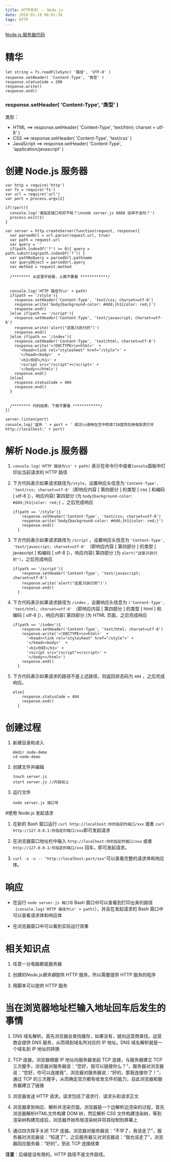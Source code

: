 ```yaml
---
title: HTTP系列 -- Node.js
date: 2018-01-19 08:01:38
tags: HTTP
---
```

[Node.js 服务器代码](https://github.com/bowen-wu/Node.js-server-JSONP-AJAX/blob/master/server.js)
# 精华
```
let string = fs.readFileSync( '路径', 'UTF-8' )
response.setHeader( 'Content-Type', '类型' )
response.statusCode = 200
response.write()
response.end()
```
### response.setHeader( 'Content-Type', '类型' )
类型：
- HTML ==> response.setHeader( 'Content-Type', 'text/html; charset = utf-8' )
- CSS ==> response.setHeader( 'Content-Type', 'text/css' )
- JavaScript ==> response.setHeader( 'Content-Type', 'application/javascript' )

# 创建 Node.js 服务器
```
var http = require('http')
var fs = require('fs')
var url = require('url')
var port = process.argv[2]

if(!port){
  console.log('请指定端口号好不啦？\nnode server.js 8888 这样不会吗？')
  process.exit(1)
}

var server = http.createServer(function(request, response){
  var parsedUrl = url.parse(request.url, true)
  var path = request.url 
  var query = ''
  if(path.indexOf('?') >= 0){ query = path.substring(path.indexOf('?')) }
  var pathNoQuery = parsedUrl.pathname
  var queryObject = parsedUrl.query
  var method = request.method

  /******** 从这里开始看，上面不要看 ************/


  console.log('HTTP 路径为\n' + path)
  if(path == '/style'){
    response.setHeader('Content-Type', 'text/css; charset=utf-8')
    response.write('body{background-color: #ddd;}h1{color: red;}')
    response.end()
  }else if(path == '/script'){
    response.setHeader('Content-Type', 'text/javascript; charset=utf-8')
    response.write('alert("这是JS执行的")')
    response.end()
  }else if(path == '/index'){
    response.setHeader('Content-Type', 'text/html; charset=utf-8')
    response.write('<!DOCTYPE>\n<html>'  + 
      '<head><link rel="stylesheet" href="/style">' +
      '</head><body>'  +
      '<h1>你好</h1>' +
      '<script src="/script"></script>' +
      '</body></html>')
    response.end()
  }else{
    response.statusCode = 404
    response.end()
  }


  /******** 代码结束，下面不要看 ************/
})

server.listen(port)
console.log('监听 ' + port + ' 成功\n请用在空中转体720度然后用电饭煲打开 http://localhost:' + port)
```

# 解析 Node.js 服务器
1. ` console.log('HTTP 路径为\n' + path) ` 表示在命令行中或者`Console`面板中打印出当前请求的 HTTP 路径

2. 下方代码表示如果请求路径为` /style `，设置响应头信息为`'Content-Type', 'text/css; charset=utf-8'`（即响应内容 [ 第四部分 ] 的类型 [ css ] 和编码 [ utf-8 ]），响应内容( 第四部分 )为 ` body{background-color: #ddd;}h1{color: red;} ` ，之后完成响应
    ```
    if(path == '/style'){
        response.setHeader('Content-Type', 'text/css; charset=utf-8')
        response.write('body{background-color: #ddd;}h1{color: red;}')
        response.end()
      }
    ```

3. 下方代码表示如果请求路径为 ` /script ` ，设置响应头信息为 ` 'Content-Type', 'text/javascript; charset=utf-8' ` （即响应内容 [ 第四部分 ] 的类型 [ javascript ] 和编码 [ utf-8 ]），响应内容( 第四部分 )为 ` alert("这是JS执行的") `，之后完成响应
    ```
    if(path == '/script'){
        response.setHeader('Content-Type', 'text/javascript; charset=utf-8')
        response.write('alert("这是JS执行的")')
        response.end()
      }
    ```
4. 下方代码表示如果请求路径为 ` /index ` ，设置响应头信息为 ` ('Content-Type', 'text/html; charset=utf-8' ` （即响应内容 [ 第四部分 ] 的类型 [ html ] 和编码 [ utf-8 ]），响应内容( 第四部分 )为 HTML 页面，之后完成响应
    ```
    if(path == '/index'){
        response.setHeader('Content-Type', 'text/html; charset=utf-8')
        response.write('<!DOCTYPE>\n<html>'  + 
          '<head><link rel="stylesheet" href="/style">' +
          '</head><body>'  +
          '<h1>你好</h1>' +
          '<script src="/script"></script>' +
          '</body></html>')
        response.end()
      }
    ```

5. 下方代码表示如果请求的路径不是上述路径，则返回状态码为 `404` ，之后完成响应。
    ```
    else{
        response.statusCode = 404
        response.end()
      }
    ```

# 创建过程
1. 新建目录和进入
    ```
    mkdir node-demo
    cd node-demo
    ```

2. 创建文件并编辑
    ```
    touch server.js
    start server.js //内容如上
    ```

3. 运行文件
    ```
    node server.js 端口号
    ```

#使用 Node.js 发起请求
1. 在新的 Bash 窗口运行 `curl http://localhost:你的指定的端口/xxx` 或者 `curl http://127.0.0.1:你指定的端口/xxx`即可发起请求

2. 在浏览器窗口地址栏中输入 `http://localhost:你的指定的端口/xxx` 或者 `http://127.0.0.1:你指定的端口/xxx` 回车，即可发起请求。

3. `curl -s -v -- "http://localhost:port/xxx"`可以查看完整的请求体和响应体。

# 响应
- 在运行 `node server.js 端口号` Bash 窗口中可以查看到打印出来的路径（`console.log('HTTP 路径为\n' + path)`），并且在发起请求的 Bash 窗口中可以查看请求体和响应体

- 在浏览器窗口中可以看到实际运行效果

# 相关知识点
1. 任意一台电脑都是服务器

2. 创建的*Node.js服务器*提供 HTTP 服务，所以需要提供 HTTP 服务的程序

3. 用脚本可以提供 HTTP 服务


# 当在浏览器地址栏输入地址回车后发生的事情
1. DNS 域名解析。首先浏览器会查找缓存，如果没有，就向运营商查找，运营商会提供 DNS 服务，从而得到域名所对应的 IP 地址。DNS 域名解析就是一个域名到 IP 地址的转换

2. TCP 连接。浏览器根据 IP 地址向服务器发起 TCP 连接，与服务器建立 TCP 三次握手，浏览器对服务器说：“您好，我可以链接你么？”，服务器对浏览器说：“您好，你可以连接我”，浏览器对服务器说：“好的，那我连接你了！”，通过 TCP 的三次握手，从而确定双方都有收发文件的能力，自此浏览器和服务器建立了链接

3. 浏览器发送 HTTP 请求。请求包括了请求行、请求头和请求正文


5. 浏览器拿到响应、解析并渲染页面。浏览器是一个边解析边渲染的过程，首先浏览器解析HTML文件构建 DOM 树，然后解析 CSS 文件构建渲染树，等到渲染树构建完成后，浏览器开始布局渲染树并将其绘制到屏幕上

6. 通过四次挥手关闭 TCP 连接。浏览器对服务器说：“不早了，我该走了”，服务器对浏览器说：“知道了”，之后服务器又对浏览器说：“我也该走了”，浏览器回应服务器：“好的”，至此 TCP 连接结束

**注意**：后缀是没有用的。HTTP 路径不是文件路径。

